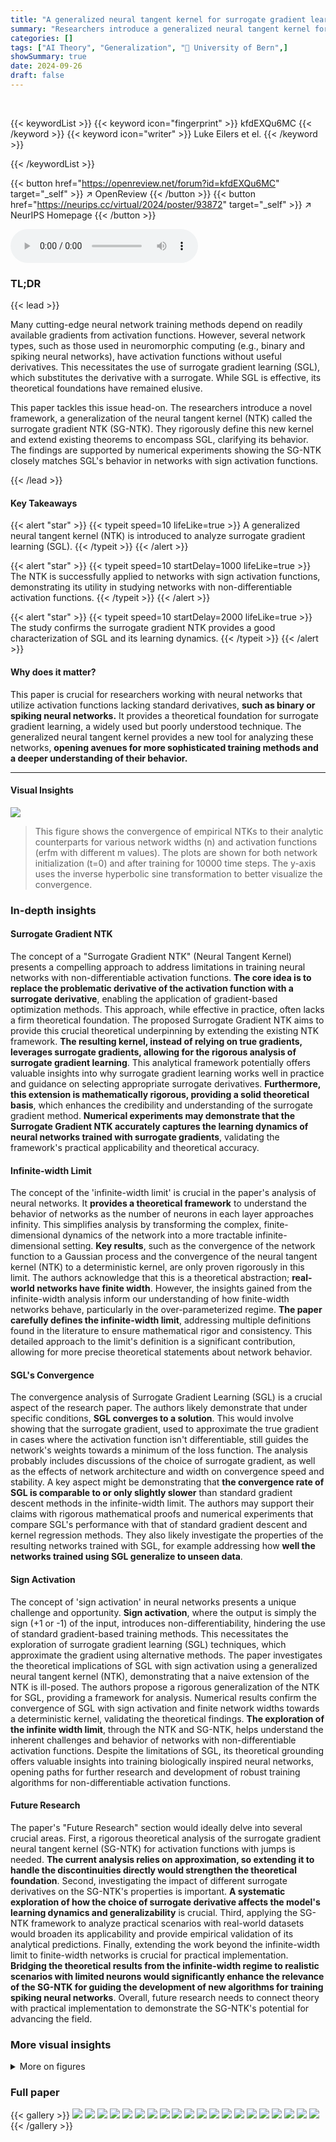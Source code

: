 ```yaml
---
title: "A generalized neural tangent kernel for surrogate gradient learning"
summary: "Researchers introduce a generalized neural tangent kernel for analyzing surrogate gradient learning in neural networks with non-differentiable activation functions, providing a strong theoretical foun..."
categories: []
tags: ["AI Theory", "Generalization", "🏢 University of Bern",]
showSummary: true
date: 2024-09-26
draft: false
---
```


<br>

{{< keywordList >}}
{{< keyword icon="fingerprint" >}} kfdEXQu6MC {{< /keyword >}}
{{< keyword icon="writer" >}} Luke Eilers et el. {{< /keyword >}}
 
{{< /keywordList >}}

{{< button href="https://openreview.net/forum?id=kfdEXQu6MC" target="_self" >}}
↗ OpenReview
{{< /button >}}
{{< button href="https://neurips.cc/virtual/2024/poster/93872" target="_self" >}}
↗ NeurIPS Homepage
{{< /button >}}


<audio controls>
    <source src="https://ai-paper-reviewer.com/kfdEXQu6MC/podcast.wav" type="audio/wav">
    Your browser does not support the audio element.
</audio>


### TL;DR


{{< lead >}}

Many cutting-edge neural network training methods depend on readily available gradients from activation functions.  However, several network types, such as those used in neuromorphic computing (e.g., binary and spiking neural networks), have activation functions without useful derivatives. This necessitates the use of surrogate gradient learning (SGL), which substitutes the derivative with a surrogate.  While SGL is effective, its theoretical foundations have remained elusive.

This paper tackles this issue head-on.  The researchers introduce a novel framework, a generalization of the neural tangent kernel (NTK) called the surrogate gradient NTK (SG-NTK). They rigorously define this new kernel and extend existing theorems to encompass SGL, clarifying its behavior. The findings are supported by numerical experiments showing the SG-NTK closely matches SGL's behavior in networks with sign activation functions.

{{< /lead >}}


#### Key Takeaways

{{< alert "star" >}}
{{< typeit speed=10 lifeLike=true >}} A generalized neural tangent kernel (NTK) is introduced to analyze surrogate gradient learning (SGL). {{< /typeit >}}
{{< /alert >}}

{{< alert "star" >}}
{{< typeit speed=10 startDelay=1000 lifeLike=true >}} The NTK is successfully applied to networks with sign activation functions, demonstrating its utility in studying networks with non-differentiable activation functions. {{< /typeit >}}
{{< /alert >}}

{{< alert "star" >}}
{{< typeit speed=10 startDelay=2000 lifeLike=true >}} The study confirms the surrogate gradient NTK provides a good characterization of SGL and its learning dynamics. {{< /typeit >}}
{{< /alert >}}

#### Why does it matter?
This paper is crucial for researchers working with neural networks that utilize activation functions lacking standard derivatives, **such as binary or spiking neural networks.**  It provides a theoretical foundation for surrogate gradient learning, a widely used but poorly understood technique. The generalized neural tangent kernel provides a new tool for analyzing these networks, **opening avenues for more sophisticated training methods and a deeper understanding of their behavior.**

------
#### Visual Insights



![](https://ai-paper-reviewer.com/kfdEXQu6MC/figures_7_1.jpg)

> This figure shows the convergence of empirical NTKs to their analytic counterparts for various network widths (n) and activation functions (erfm with different m values). The plots are shown for both network initialization (t=0) and after training for 10000 time steps. The y-axis uses the inverse hyperbolic sine transformation to better visualize the convergence.







### In-depth insights


#### Surrogate Gradient NTK
The concept of a "Surrogate Gradient NTK" (Neural Tangent Kernel) presents a compelling approach to address limitations in training neural networks with non-differentiable activation functions.  **The core idea is to replace the problematic derivative of the activation function with a surrogate derivative**, enabling the application of gradient-based optimization methods.  This approach, while effective in practice, often lacks a firm theoretical foundation. The proposed Surrogate Gradient NTK aims to provide this crucial theoretical underpinning by extending the existing NTK framework.  **The resulting kernel, instead of relying on true gradients, leverages surrogate gradients, allowing for the rigorous analysis of surrogate gradient learning**. This analytical framework potentially offers valuable insights into why surrogate gradient learning works well in practice and guidance on selecting appropriate surrogate derivatives. **Furthermore, this extension is mathematically rigorous, providing a solid theoretical basis**, which enhances the credibility and understanding of the surrogate gradient method.  **Numerical experiments may demonstrate that the Surrogate Gradient NTK accurately captures the learning dynamics of neural networks trained with surrogate gradients**, validating the framework's practical applicability and theoretical accuracy.

#### Infinite-width Limit
The concept of the 'infinite-width limit' is crucial in the paper's analysis of neural networks.  It **provides a theoretical framework** to understand the behavior of networks as the number of neurons in each layer approaches infinity. This simplifies analysis by transforming the complex, finite-dimensional dynamics of the network into a more tractable infinite-dimensional setting.  **Key results**, such as the convergence of the network function to a Gaussian process and the convergence of the neural tangent kernel (NTK) to a deterministic kernel, are only proven rigorously in this limit. The authors acknowledge that this is a theoretical abstraction; **real-world networks have finite width**. However, the insights gained from the infinite-width analysis inform our understanding of how finite-width networks behave, particularly in the over-parameterized regime.  **The paper carefully defines the infinite-width limit**, addressing multiple definitions found in the literature to ensure mathematical rigor and consistency. This detailed approach to the limit's definition is a significant contribution, allowing for more precise theoretical statements about network behavior.

#### SGL's Convergence
The convergence analysis of Surrogate Gradient Learning (SGL) is a crucial aspect of the research paper.  The authors likely demonstrate that under specific conditions, **SGL converges to a solution**. This would involve showing that the surrogate gradient, used to approximate the true gradient in cases where the activation function isn't differentiable, still guides the network's weights towards a minimum of the loss function.  The analysis probably includes discussions of the choice of surrogate gradient, as well as the effects of network architecture and width on convergence speed and stability.  A key aspect might be demonstrating that **the convergence rate of SGL is comparable to or only slightly slower** than standard gradient descent methods in the infinite-width limit.  The authors may support their claims with rigorous mathematical proofs and numerical experiments that compare SGL's performance with that of standard gradient descent and kernel regression methods. They also likely investigate the properties of the resulting networks trained with SGL, for example addressing how **well the networks trained using SGL generalize to unseen data**.

#### Sign Activation
The concept of 'sign activation' in neural networks presents a unique challenge and opportunity.  **Sign activation**, where the output is simply the sign (+1 or -1) of the input, introduces non-differentiability, hindering the use of standard gradient-based training methods.  This necessitates the exploration of surrogate gradient learning (SGL) techniques, which approximate the gradient using alternative methods.  The paper investigates the theoretical implications of SGL with sign activation using a generalized neural tangent kernel (NTK), demonstrating that a naive extension of the NTK is ill-posed. The authors propose a rigorous generalization of the NTK for SGL, providing a framework for analysis. Numerical results confirm the convergence of SGL with sign activation and finite network widths towards a deterministic kernel, validating the theoretical findings.  **The exploration of the infinite width limit**, through the NTK and SG-NTK, helps understand the inherent challenges and behavior of networks with non-differentiable activation functions.  Despite the limitations of SGL, its theoretical grounding offers valuable insights into training biologically inspired neural networks, opening paths for further research and development of robust training algorithms for non-differentiable activation functions.

#### Future Research
The paper's "Future Research" section would ideally delve into several crucial areas.  First, a rigorous theoretical analysis of the surrogate gradient neural tangent kernel (SG-NTK) for activation functions with jumps is needed.  **The current analysis relies on approximation, so extending it to handle the discontinuities directly would strengthen the theoretical foundation**. Second, investigating the impact of different surrogate derivatives on the SG-NTK's properties is important.  **A systematic exploration of how the choice of surrogate derivative affects the model's learning dynamics and generalizability** is crucial. Third, applying the SG-NTK framework to analyze practical scenarios with real-world datasets would broaden its applicability and provide empirical validation of its analytical predictions. Finally, extending the work beyond the infinite-width limit to finite-width networks is crucial for practical implementation.  **Bridging the theoretical results from the infinite-width regime to realistic scenarios with limited neurons would significantly enhance the relevance of the SG-NTK for guiding the development of new algorithms for training spiking neural networks**. Overall, future research needs to connect theory with practical implementation to demonstrate the SG-NTK's potential for advancing the field.


### More visual insights

<details>
<summary>More on figures
</summary>


![](https://ai-paper-reviewer.com/kfdEXQu6MC/figures_8_1.jpg)

> This figure shows the convergence of empirical and analytical surrogate gradient Neural Tangent Kernels (SG-NTKs) in the infinite-width limit.  The plots compare empirical SG-NTKs from ten networks with different hidden layer widths (n = 10, 100, 500, 1000) and activation functions erfm (m = 2, 5, 20)  to the analytical SG-NTKs at initialization and after gradient-descent training.  The y-axis is scaled using the inverse hyperbolic sine function (asinh) for better visualization of the convergence behavior. The results demonstrate that the empirical SG-NTKs converge to the analytical ones as the network width increases, supporting the theoretical findings about the SG-NTK's convergence.


![](https://ai-paper-reviewer.com/kfdEXQu6MC/figures_8_2.jpg)

> This figure compares the results of surrogate gradient learning (SGL) with the surrogate gradient neural tangent kernel (SG-NTK).  Panel (a) shows the results for networks with hidden layer width of 500, comparing the mean network prediction (blue) with the mean and confidence bounds of the Gaussian process prediction (black line and grey area). The mean network predictions using SGL agrees well with the SG-NTK prediction. Panel (b) demonstrates that the agreement between the SG-NTK and the SGL mean prediction is even better with increasing network width (100 and 20).


![](https://ai-paper-reviewer.com/kfdEXQu6MC/figures_14_1.jpg)

> This figure shows the target function used in the numerical experiments of the paper, along with the training data points.  The function is a 2D surface plotted against angle α, showing its oscillating, non-linear nature. The training points are superimposed on the curve, illustrating the data points used to train and validate the models.


![](https://ai-paper-reviewer.com/kfdEXQu6MC/figures_14_2.jpg)

> This figure compares the results of surrogate gradient learning (SGL) with the predictions of the surrogate gradient neural tangent kernel (SG-NTK).  Panel (a) shows the distribution of 500 networks trained using SGL, their mean, the SG-NTK Gaussian process (GP) mean and confidence intervals, and the Esign kernel regression. Panel (b) shows the same but for different network widths. The agreement between SGL and SG-NTK indicates that SG-NTK provides a good characterization of SGL.


![](https://ai-paper-reviewer.com/kfdEXQu6MC/figures_15_1.jpg)

> This figure shows the mean squared errors between the empirical and analytical NTKs from Figure 1.  The thin lines represent the MSE for each of the 10 individual networks, while the thicker lines show the average MSE across all 10 networks.  The plot illustrates the convergence of the empirical NTKs to their analytical counterparts as the hidden layer width (n) increases, for different values of the parameter m (which controls the sharpness of the activation function approximation).


![](https://ai-paper-reviewer.com/kfdEXQu6MC/figures_15_2.jpg)

> This figure shows the mean squared error between the empirical and analytical NTKs plotted in Figure 1.  The thin lines represent the MSE for each of the ten individual networks, while the thick line shows the average MSE across all ten networks. The plot is broken down by the parameter 'm' (which determines the steepness of the approximation to the sign function) and the hidden layer width 'n'. This visualization helps to demonstrate the convergence of empirical NTKs to their analytical counterparts as the network width increases.


</details>






### Full paper

{{< gallery >}}
<img src="https://ai-paper-reviewer.com/kfdEXQu6MC/1.png" class="grid-w50 md:grid-w33 xl:grid-w25" />
<img src="https://ai-paper-reviewer.com/kfdEXQu6MC/2.png" class="grid-w50 md:grid-w33 xl:grid-w25" />
<img src="https://ai-paper-reviewer.com/kfdEXQu6MC/3.png" class="grid-w50 md:grid-w33 xl:grid-w25" />
<img src="https://ai-paper-reviewer.com/kfdEXQu6MC/4.png" class="grid-w50 md:grid-w33 xl:grid-w25" />
<img src="https://ai-paper-reviewer.com/kfdEXQu6MC/5.png" class="grid-w50 md:grid-w33 xl:grid-w25" />
<img src="https://ai-paper-reviewer.com/kfdEXQu6MC/6.png" class="grid-w50 md:grid-w33 xl:grid-w25" />
<img src="https://ai-paper-reviewer.com/kfdEXQu6MC/7.png" class="grid-w50 md:grid-w33 xl:grid-w25" />
<img src="https://ai-paper-reviewer.com/kfdEXQu6MC/8.png" class="grid-w50 md:grid-w33 xl:grid-w25" />
<img src="https://ai-paper-reviewer.com/kfdEXQu6MC/9.png" class="grid-w50 md:grid-w33 xl:grid-w25" />
<img src="https://ai-paper-reviewer.com/kfdEXQu6MC/10.png" class="grid-w50 md:grid-w33 xl:grid-w25" />
<img src="https://ai-paper-reviewer.com/kfdEXQu6MC/11.png" class="grid-w50 md:grid-w33 xl:grid-w25" />
<img src="https://ai-paper-reviewer.com/kfdEXQu6MC/12.png" class="grid-w50 md:grid-w33 xl:grid-w25" />
<img src="https://ai-paper-reviewer.com/kfdEXQu6MC/13.png" class="grid-w50 md:grid-w33 xl:grid-w25" />
<img src="https://ai-paper-reviewer.com/kfdEXQu6MC/14.png" class="grid-w50 md:grid-w33 xl:grid-w25" />
<img src="https://ai-paper-reviewer.com/kfdEXQu6MC/15.png" class="grid-w50 md:grid-w33 xl:grid-w25" />
<img src="https://ai-paper-reviewer.com/kfdEXQu6MC/16.png" class="grid-w50 md:grid-w33 xl:grid-w25" />
<img src="https://ai-paper-reviewer.com/kfdEXQu6MC/17.png" class="grid-w50 md:grid-w33 xl:grid-w25" />
<img src="https://ai-paper-reviewer.com/kfdEXQu6MC/18.png" class="grid-w50 md:grid-w33 xl:grid-w25" />
<img src="https://ai-paper-reviewer.com/kfdEXQu6MC/19.png" class="grid-w50 md:grid-w33 xl:grid-w25" />
<img src="https://ai-paper-reviewer.com/kfdEXQu6MC/20.png" class="grid-w50 md:grid-w33 xl:grid-w25" />
{{< /gallery >}}